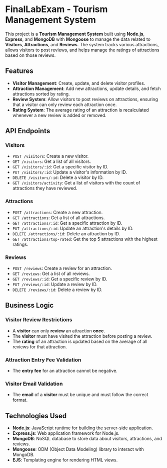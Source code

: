 # FinalLabExam - Tourism Management System

This project is a **Tourism Management System** built using **Node.js**, **Express**, and **MongoDB** with **Mongoose** to manage the data related to **Visitors**, **Attractions**, and **Reviews**. The system tracks various attractions, allows visitors to post reviews, and helps manage the ratings of attractions based on those reviews.

## Features

- **Visitor Management**: Create, update, and delete visitor profiles.
- **Attraction Management**: Add new attractions, update details, and fetch attractions sorted by rating.
- **Review System**: Allow visitors to post reviews on attractions, ensuring that a visitor can only review each attraction once.
- **Rating System**: The average rating of an attraction is recalculated whenever a new review is added or removed.

## API Endpoints

### Visitors
- `POST /visitors`: Create a new visitor.
- `GET /visitors`: Get a list of all visitors.
- `GET /visitors/:id`: Get a specific visitor by ID.
- `PUT /visitors/:id`: Update a visitor's information by ID.
- `DELETE /visitors/:id`: Delete a visitor by ID.
- `GET /visitors/activity`: Get a list of visitors with the count of attractions they have reviewed.

### Attractions
- `POST /attractions`: Create a new attraction.
- `GET /attractions`: Get a list of all attractions.
- `GET /attractions/:id`: Get a specific attraction by ID.
- `PUT /attractions/:id`: Update an attraction's details by ID.
- `DELETE /attractions/:id`: Delete an attraction by ID.
- `GET /attractions/top-rated`: Get the top 5 attractions with the highest ratings.

### Reviews
- `POST /reviews`: Create a review for an attraction.
- `GET /reviews`: Get a list of all reviews.
- `GET /reviews/:id`: Get a specific review by ID.
- `PUT /reviews/:id`: Update a review by ID.
- `DELETE /reviews/:id`: Delete a review by ID.

## Business Logic

### Visitor Review Restrictions
- A **visitor** can only **review** an attraction **once**.
- The **visitor** must have visited the attraction before posting a review.
- The **rating** of an attraction is updated based on the average of all reviews for that attraction.

### Attraction Entry Fee Validation
- The **entry fee** for an attraction cannot be negative.

### Visitor Email Validation
- The **email** of a **visitor** must be unique and must follow the correct format.

## Technologies Used

- **Node.js**: JavaScript runtime for building the server-side application.
- **Express.js**: Web application framework for Node.js.
- **MongoDB**: NoSQL database to store data about visitors, attractions, and reviews.
- **Mongoose**: ODM (Object Data Modeling) library to interact with MongoDB.
- **EJS**: Templating engine for rendering HTML views.


